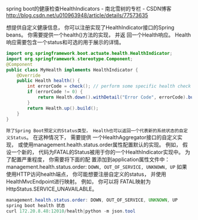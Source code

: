 

spring boot的健康检查HealthIndicators - 南北雪树的专栏 - CSDN博客 
http://blog.csdn.net/u010963948/article/details/77573635

想提供自定义健康信息， 你可以注册实现了HealthIndicator接口的Spring beans。 你需要提供一个health()方法的实现， 并返
回一个Health响应。 Health响应需要包含一个status和可选的用于展示的详情。
```java
import org.springframework.boot.actuate.health.HealthIndicator;  
import org.springframework.stereotype.Component;  
@Component  
public class MyHealth implements HealthIndicator {  
    @Override  
    public Health health() {  
        int errorCode = check(); // perform some specific health check  
        if (errorCode != 0) {  
            return Health.down().withDetail("Error Code", errorCode).build();  
        }   
        return Health.up().build();  
    }  
}
```

`除了Spring Boot预定义的Status类型， Health也可以返回一个代表新的系统状态的自定义Status`。 在这种情况下， 需要提供
一个HealthAggregator接口的自定义实现， 或使用management.health.status.order属性配置默认的实现。
例如， 假设一个新的， 代码为FATAL的Status被用于你的一个HealthIndicator实现中。 为了配置严重程度， 你需要将下面的配
置添加到application属性文件中：
management.health.status.order: `DOWN, OUT_OF_SERVICE, UNKNOWN, UP`
如果使用HTTP访问health端点， 你可能想要注册自定义的status， 并使用HealthMvcEndpoint进行映射。 例如， 你可以将
FATAL映射为HttpStatus.SERVICE_UNAVAILABLE。 


```java
management.health.status.order: DOWN, OUT_OF_SERVICE, UNKNOWN, UP
spring boot health 状态
curl 172.20.8.48:12010/health|python -m json.tool
```